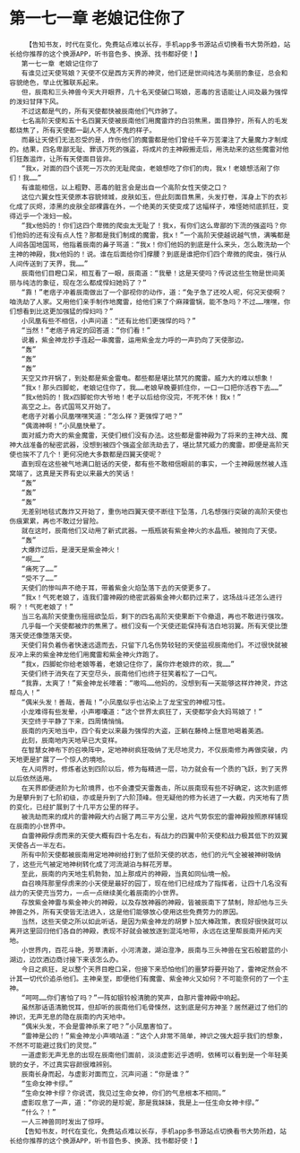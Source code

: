 # 第一七一章 老娘记住你了
        【告知书友，时代在变化，免费站点难以长存，手机app多书源站点切换看书大势所趋，站长给你推荐的这个换源APP，听书音色多、换源、找书都好使！】
       第一七一章 老娘记住你了
       有谁见过天使骂娘？天使不仅是西方天界的神灵，他们还是世间纯洁与美丽的象征，总会和容貌绝色，举止优雅联系起来。
       但，辰南和三头神兽今天大开眼界，几十名天使破口骂娘，恶毒的言语能让人间及最为强悍的泼妇甘拜下风。
       不过这都是气的，所有天使都快被辰南他们气炸肺了。
       七名高阶天使和五十名四翼天使被辰南他们用魔雷炸的白羽焦黑，面目狰狞，所有人的毛发都烧焦了，所有天使都一副人不人鬼不鬼的样子。
       而最让天使们无法忍受的是，炸伤他们的魔雷都是他们曾经千辛万苦灌注了大量魔力才制成的。结果，四名卑鄙无耻、罪该万死的强盗，将成片的主神殿搬走后，用洗劫来的这些魔雷对他们狂轰滥炸，让所有天使面目皆非。
       “我x，对面的四个该死一万次的无耻爬虫，老娘想吃了你们的肉，我x！老娘想活剐了你们！我……”
       有谁能相信，以上粗野、恶毒的脏言会是出自一个高阶女性天使之口？
       这位六翼女性天使原本容貌倾城，皮肤如玉，但此刻面目焦黑，头发打卷，浑身上下的衣衫化成了灰烬，漆黑的皮肤全部裸露在外，一个绝美的天使变成了这幅样子，难怪她彻底抓狂，变得近乎一个泼妇一般。
       “我x他妈的！你们这四个卑微的爬虫太无耻了！我x，有你们这么卑鄙的下流的强盗吗？你们他妈的还有没有点人性？那都是我们制成的魔雷，我x！”一个高阶天使越说越气愤，满嘴都是人间各国地国骂，他指着辰南的鼻子骂道：“我x！你们他妈的到底是什么来头，怎么敢洗劫一个主神的神殿，我x他妈的！说。谁在后面给你们撑腰？到底是谁把你们四个卑微的爬虫，强行从人间传送到了天界，我……”
       辰南他们目瞪口呆，相互看了一眼，辰南道：“我晕！这是天使吗？传说这些生物是世间美丽与纯洁的象征，现在怎么都成悍妇她妈了？”
       “靠！”老痞子冲着辰南做出了一个鄙视你的动作，道：“兔子急了还咬人呢，何况天使啊？咱洗劫了人家。又用他们亲手制作地魔雷，给他们来了个麻辣雷锅，能不急吗？不过……嘿嘿，你们想看到比这更加强猛的悍妇吗？”
       小凤凰有些不相信，小声问道：“还有比他们更强悍的吗？”
       “当然！”老痞子肯定的回答道：“你们看！”
       说着，紫金神龙抄手连起一串魔雷，运用紫金龙力呼的一声扔向了天使那边。
       “轰”
       “轰”
       “轰”
       天空又炸开锅了，到处都是紫金雷电。都些都是堪比禁咒的魔雷。威力大的难以想象！
       “我x！那头四脚蛇，老娘记住你了，我……老娘早晚要抓住你，一口一口把你活吞下去……”
       “我x他妈的！我x四脚蛇你大爷地！老子以后给你没完，不死不休！我x！”
       高空之上。各式国骂又开始了。
       老痞子对着小凤凰嘿嘿笑道：“怎么样？更强悍了吧？”
       “偶滴神啊！”小凤凰快晕了。
       面对威力奇大的紫金魔雷，天使们根们没有办法。这些都是雷神殿为了将来的主神大战、魔神大战准备的秘密武器，没想到被四个强盗全部洗劫去了，堪比禁咒威力的魔雷。即便是高阶天使也挨不了几个！更何况绝大多数都是四翼天使呢？
       直到现在这些被气地满口脏话的天使，都有些不敢相信眼前的事实，一个主神殿居然被人连窝端了，这真是天界有史以来最大的笑话！
       “轰”
       “轰”
       “轰”
       无差别地毯式轰炸又开始了，重伤地四翼天使不断往下坠落，几名想强行突破的高阶天使也伤痕累累，再也不敢过分冒险。
       就在这时，辰南他们又动用了新式武器。一瓶瓶装有紫金神火的水晶瓶，被抛向了天使。
       “轰”
       大爆炸过后，是漫天是紫金神火！
       “啊……”
       “痛死了……”
       “受不了……”
       天使们的惨叫声不绝于耳，带着紫金火焰坠落下去的天使更多了。
       “我x！气死老娘了，连我们雷神殿的绝密武器紫金神火都扔过来了，这场战斗还怎么进行啊？！气死老娘了！”
       当三名高阶天使重伤摇摇欲坠后，剩下的四名高阶天使果断下令撤退，再也不敢进行强攻。
       几乎每一个天使都被炸的焦黑了。根们没有一个天使还能保持有洁白地羽翼。所有天使比堕落天使还像堕落天使。
       天使们背负着伤者快速远退而去，只留下几名伤势较轻的天使监视辰南他们。不过很快就被反冲上来的紫金神龙他们用魔雷和紫金神火炸跑了。
       “我x，四脚蛇你给老娘等着，老娘记住你了，属你炸老娘炸的欢，我……”
       天使们终于消失在了天空尽头，辰南他们也终于狂笑着松了一口气。
       “我靠，太爽了！”紫金神龙长嚎着：“嗷呜……他妈的，没想到有一天能够这样炸神灵，炸这帮鸟人！”
       “偶米头发！善哉，善哉！”小凤凰似乎也沾染上了龙宝宝的神棍习性。
       小龙难得有些发晕，小声嘟囔道：“这个世界太疯狂了，天使都学会大妈骂娘了！”
       天空终于平静了下来，四周情悄悄。
       辰南的内天地当中，四个有史以来最为强悍的大盗，正躺在藤椅上惬意地喝着美酒。
       此刻，辰南地内天地早已大变样。
       在智慧女神布下的召唤阵中，定地神树疯狂吸纳了无尽地灵力，不仅辰南修为再做突破，内天地更是扩展了一个惊人的境地。
       在人间界时，修炼者达到四阶以后，修为每精进一层，功力就会有一个质的飞跃，到了天界以后依然适用。
       在天界即便进阶为七阶境界，也不会遭受天雷轰击，所以辰南现有些不好确定，这次到底修为是攀升到了七阶初级，亦或是升到了六阶顶峰。但无疑他的修为长进了一大截，内天地有了质的变化，已经扩展到了十几平方公里的样子。
       被洗劫而来的成片的雷神殿大约占据了两三平方公里，这片气势恢宏的雷神殿按照原样铺现在辰南的小世界中。
       自雷神殿俘虏而来的天使大概有四十名左右，有战力的四翼中阶天使和战力极其低下的双翼天使各占一半左右。
       所有中阶天使都被辰南用定地神树给打到了低阶天使的状态，他们的元气全被被神树吸纳了，这些元气被定地神树转化成了河流湖泊与鲜花芳草。
       至此，辰南的内天地生机勃勃，加上那成片的神殿，当真如同仙境一般。
       自召唤阵那里俘虏来的小天使是最好的园丁，现在他们已经成为了指挥者，让四十几名没有战力的天使充当劳力，一点一点继续美化着辰南的小世界。
       存放紫金神雷与紫金神火的神殿，以及存放神器的神殿，皆被辰南下了禁制，除却他与三头神兽之外，所有天使皆无法进入，这是他们能够放心使用这些免费劳力的原因。
       当然，这些天使之所以如此听话，是因为紫金神龙的胡萝卜加大棒政策，表现好很快就可以离开这里回归他们各自的神殿，表现不好就会被放逐到混沌地带，永远在这里帮辰南开拓内天地。
       小世界内，百花斗艳，芳草清新，小河清澈，湖泊澄净，辰南与三头神兽在宝石般碧蓝的小湖边，边饮酒边商讨接下来该怎么办。
       今日之疯狂，足以整个天界目瞪口呆，但接下来恐怕他们的噩梦将要开始了，雷神定然会不计其一切代价追杀他们。主神亲至，即便他们有魔雷、紫金神火又如何？不可能奈何的了一个主神。
       “呵呵……你们害怕了吗？”一阵如银铃般清脆的笑声，自那片雷神殿中响起。
       虽然那话语清脆悦耳，但却听的辰南他们毛骨悚然，这到底是何方神圣？居然避过了他们的神识，无声无息的隐在辰南的内天地中。
       “偶米头发，不会是雷神杀来了吧？”小凤凰害怕了。
       “雷神是公的！”紫金神龙小声嘀咕道：“这个人非常不简单，神识之强大超乎我们的想象，不然不可能避过我们的灵觉。”
       一道虚影无声无息的出现在辰南他们面前，淡淡虚影近乎透明，依稀可以看到是一个年轻美貌的女子，不过真实容颜很难辨别。
       辰南长身而起，与虚影对面而立，沉声问道：“你是谁？”
       “生命女神卡缪。”
       “生命女神卡缪？你说谎，我见过生命女神，你们的气息根本不相同。”
       虚影叹息了一声，道：“你说的是珍妮，那是我妹妹，我是上一任生命女神卡缪。”
       “什么？！”
       一人三神兽同时发出了惊呼。
       【告知书友，时代在变化，免费站点难以长存，手机app多书源站点切换看书大势所趋，站长给你推荐的这个换源APP，听书音色多、换源、找书都好使！】